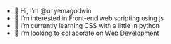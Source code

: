 - 👋 Hi, I’m @onyemagodwin
- 👀 I’m interested in Front-end web scripting using js
- 🌱 I’m currently learning CSS with a little in python
- 💞️ I’m looking to collaborate on Web Development

<!---
onyemagodwin/onyemagodwin is a ✨ special ✨ repository because its `README.md` (this file) appears on your GitHub profile.
You can click the Preview link to take a look at your changes.
--->
